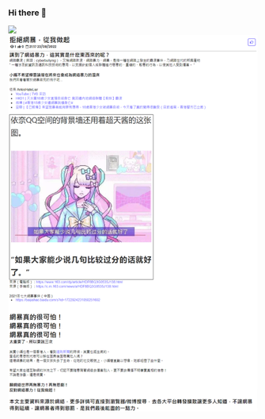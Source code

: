 ### Hi there 👋

![](https://github-readme-stats.vercel.app/api?username=BluSimmon&show_icons=true&count_private=true)
<br>
![](record.png)

<!--
**BluSimmon/BluSimmon** is a ✨ _special_ ✨ repository because its `README.md` (this file) appears on your GitHub profile.

Here are some ideas to get you started:

- 🔭 I’m currently working on ...
- 🌱 I’m currently learning ...
- 👯 I’m looking to collaborate on ...
- 🤔 I’m looking for help with ...
- 💬 Ask me about ...
- 📫 How to reach me: ...
- 😄 Pronouns: ...
- ⚡ Fun fact: ...
-->
